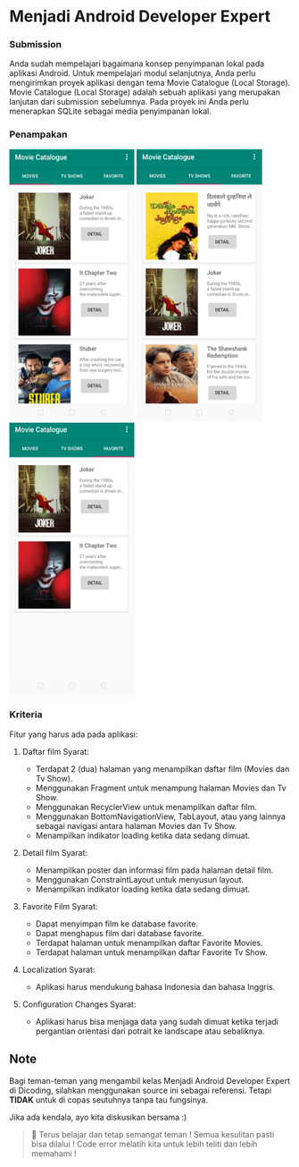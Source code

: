 # Menjadi Android Developer Expert
 
### Submission
Anda sudah mempelajari bagaimana konsep penyimpanan lokal pada aplikasi Android. Untuk mempelajari modul selanjutnya, Anda perlu mengirimkan proyek aplikasi dengan tema Movie Catalogue (Local Storage). Movie Catalogue (Local Storage) adalah sebuah aplikasi yang merupakan lanjutan dari submission sebelumnya. Pada proyek ini Anda perlu menerapkan SQLite sebagai media penyimpanan lokal.

### Penampakan
<img width="224.46 mm" height="486.33" src="ss/Movies.jpg"> <img width="224.46 mm" height="486.33" src="ss/TVShows.jpg"> <img width="224.46 mm" height="486.33" src="ss/Favorite.jpg">

### Kriteria
Fitur yang harus ada pada aplikasi:

1. Daftar film
   Syarat:
   - Terdapat 2 (dua) halaman yang menampilkan daftar film (Movies dan Tv Show).
   - Menggunakan Fragment untuk menampung halaman Movies dan Tv Show.
   - Menggunakan RecyclerView untuk menampilkan daftar film.
   - Menggunakan BottomNavigationView, TabLayout, atau yang lainnya sebagai navigasi antara halaman Movies dan Tv Show.
   - Menampilkan indikator loading ketika data sedang dimuat.

2. Detail film
   Syarat:
   - Menampilkan poster dan informasi film pada halaman detail film.
   - Menggunakan ConstraintLayout untuk menyusun layout.
   - Menampilkan indikator loading ketika data sedang dimuat.

3. Favorite Film
   Syarat:
   - Dapat menyimpan film ke database favorite.
   - Dapat menghapus film dari database favorite.
   - Terdapat halaman untuk menampilkan daftar Favorite Movies.
   - Terdapat halaman untuk menampilkan daftar Favorite Tv Show.

4. Localization
   Syarat:
   - Aplikasi harus mendukung bahasa Indonesia dan bahasa Inggris.

5. Configuration Changes
   Syarat:
   - Aplikasi harus bisa menjaga data yang sudah dimuat ketika terjadi pergantian orientasi dari potrait ke landscape atau sebaliknya.

## Note
Bagi teman-teman yang mengambil kelas Menjadi Android Developer Expert di Dicoding, silahkan menggunakan source ini sebagai referensi. Tetapi **TIDAK** untuk di copas seutuhnya tanpa tau fungsinya.

Jika ada kendala, ayo kita diskusikan bersama :) 

> :muscle: Terus belajar dan tetap semangat teman ! Semua kesulitan pasti bisa dilalui ! Code error melatih kita untuk lebih teliti dan lebih memahami !
